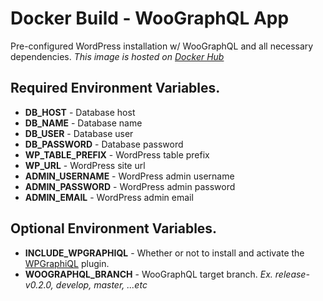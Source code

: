 # Docker Build - WooGraphQL App
Pre-configured WordPress installation w/ WooGraphQL and all necessary dependencies.
*This image is hosted on [Docker Hub](https://cloud.docker.com/repository/docker/kidunot89/woographql-app)*

## Required Environment Variables.
- **DB_HOST** - Database host
- **DB_NAME** - Database name
- **DB_USER** - Database user
- **DB_PASSWORD** - Database password
- **WP_TABLE_PREFIX** - WordPress table prefix
- **WP_URL** - WordPress site url
- **ADMIN_USERNAME** - WordPress admin username
- **ADMIN_PASSWORD** - WordPress admin password
- **ADMIN_EMAIL** - WordPress admin email

## Optional Environment Variables.
- **INCLUDE_WPGRAPHIQL** - Whether or not to install and activate the [WPGraphiQL](https://github.com/wp-graphql/wp-graphiql) plugin.
- **WOOGRAPHQL_BRANCH** - WooGraphQL target branch. *Ex. release-v0.2.0, develop, master, ...etc* 
